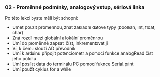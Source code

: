 ### 02 - Proměnné podmínky, analogový vstup, sériová linka

Po této lekci byste měli být schopni: 

- Umět použít proměnnou, znát základní datové typy (boolean, int, float, char)
- Zná rozdíl mezi globální a lokální proměnnou
- Umí do proměnné zapsat, číst, inkrementovat ji
- Ví, k čemu slouží AD převodník
- Umí k arduinu připojit potenciometr a pomocí funkce analogRead číst jeho polohu
- Umí posílat data do terminálu PC pomocí fuknce Serial.print
- Umí použít cyklus for a while
